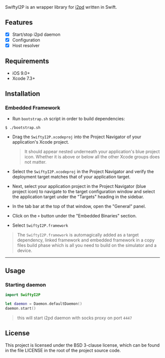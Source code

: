 SwiftyI2P is an wrapper library for [i2pd](https://github.com/PurpleI2P/i2pd) written in Swift.

## Features

- [x] Start/stop i2pd daemon
- [x] Configuration
- [x] Host resolver

## Requirements

- iOS 9.0+
- Xcode 7.3+

## Installation

### Embedded Framework

- Run `bootstrap.sh` script in order to build dependencies:

```bash
$ ./bootstrap.sh
```

- Drag the `SwiftyI2P.xcodeproj` into the Project Navigator of your application's Xcode project.

    > It should appear nested underneath your application's blue project icon. Whether it is above or below all the other Xcode groups does not matter.

- Select the `SwiftyI2P.xcodeproj` in the Project Navigator and verify the deployment target matches that of your application target.
- Next, select your application project in the Project Navigator (blue project icon) to navigate to the target configuration window and select the application target under the "Targets" heading in the sidebar.
- In the tab bar at the top of that window, open the "General" panel.
- Click on the `+` button under the "Embedded Binaries" section.
- Select `SwiftyI2P.framework` 

> The `SwiftyI2P.framework` is automagically added as a target dependency, linked framework and embedded framework in a copy files build phase which is all you need to build on the simulator and a device.

---

## Usage

### Starting daemon

```swift
import SwiftyI2P

let daemon = Daemon.defaultDaemon()
daemon.start()
```

>this will start i2pd daemon with socks proxy on port `4447`

## License

This project is licensed under the BSD 3-clause license, which can be found in the file LICENSE in the root of the project source code.
